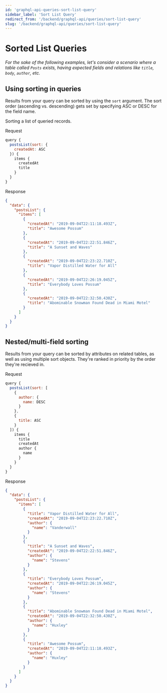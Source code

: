 ```yaml
---
id: 'graphql-api-queries-sort-list-query'
sidebar_label: 'Sort List Query'
redirect_from: '/backend/graphql-api/queries/sort-list-query'
slug: '/backend/graphql-api/queries/sort-list-query'
---
```


# Sorted List Queries

_For the sake of the following examples, let's consider a scenario where a table called `Posts` exists, having expected fields and relations like `title`, `body`, `author`, etc._

## Using sorting in queries

Results from your query can be sorted by using the `sort` argument. The sort order (ascending vs. descending) gets set by specifying ASC or DESC for the field name.

Sorting a list of queried records.

<div class="code-sample">
<div>
<label>Request</label>

```javascript
query {
  postsList(sort: {
    createdAt: ASC
  }) {
    items {
      createdAt
      title
    }
  }
}
```

</div>
<div>
<label>Response</label>

```json
{
  "data": {
    "postsList": {
      "items": [
        {
          "createdAt": "2019-09-04T22:11:18.493Z",
          "title": "Awesome Possum"
        },
        {
          "createdAt": "2019-09-04T22:22:51.846Z",
          "title": "A Sunset and Waves"
        },
        {
          "createdAt": "2019-09-04T22:23:22.710Z",
          "title": "Vapor Distilled Water for All"
        },
        {
          "createdAt": "2019-09-04T22:26:19.045Z",
          "title": "Everybody Loves Possum"
        },
        {
          "createdAt": "2019-09-04T22:32:50.430Z",
          "title": "Abominable Snowman Found Dead in Miami Motel"
        }
      ]
    }
  }
}
```

</div>
</div>

## Nested/multi-field sorting

Results from your query can be sorted by attributes on related tables, as well as using multiple sort objects. They're ranked in priority by the order they're recieved in.

<div class="code-sample">
<div>
<label>Request</label>

```javascript
query {
  postsList(sort: [
    {
      author: {
        name: DESC
      }
    },
    {
      title: ASC
    }
  ]) {
    items {
      title
      createdAt
      author {
        name
      }
    }
  }
}
```

</div>
<div>
<label>Response</label>

```json
{
  "data": {
    "postsList": {
      "items": [
        {
          "title": "Vapor Distilled Water for All",
          "createdAt": "2019-09-04T22:23:22.710Z",
          "author": {
            "name": "Vanderwall"
          }
        },
        {
          "title": "A Sunset and Waves",
          "createdAt": "2019-09-04T22:22:51.846Z",
          "author": {
            "name": "Stevens"
          }
        },
        {
          "title": "Everybody Loves Possum",
          "createdAt": "2019-09-04T22:26:19.045Z",
          "author": {
            "name": "Stevens"
          }
        },
        {
          "title": "Abominable Snowman Found Dead in Miami Motel",
          "createdAt": "2019-09-04T22:32:50.430Z",
          "author": {
            "name": "Huxley"
          }
        },
        {
          "title": "Awesome Possum",
          "createdAt": "2019-09-04T22:11:18.493Z",
          "author": {
            "name": "Huxley"
          }
        }
      ]
    }
  }
}
```

</div>
</div>
